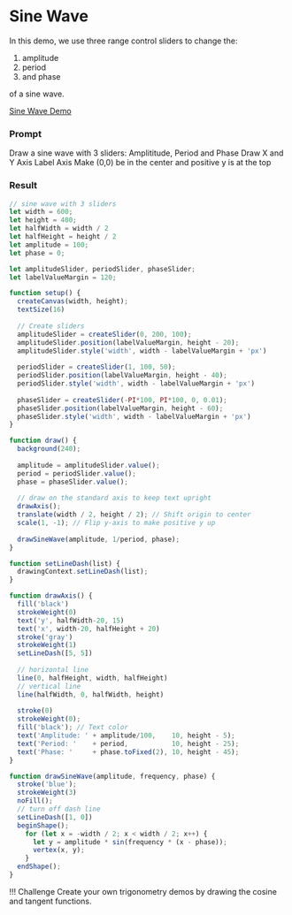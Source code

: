 # Sine Wave


In this demo, we use three range control sliders to change the:

1. amplitude
2. period
3. and phase

of a sine wave.

[Sine Wave Demo](./sine.html)

### Prompt

Draw a sine wave with 3 sliders: Amplititude, Period and Phase
Draw X and Y Axis
Label Axis
Make (0,0) be in the center and positive y is at the top

### Result

```js
// sine wave with 3 sliders
let width = 600;
let height = 400;
let halfWidth = width / 2
let halfHeight = height / 2
let amplitude = 100;
let phase = 0;

let amplitudeSlider, periodSlider, phaseSlider;
let labelValueMargin = 120;

function setup() {
  createCanvas(width, height);
  textSize(16)
  
  // Create sliders
  amplitudeSlider = createSlider(0, 200, 100);
  amplitudeSlider.position(labelValueMargin, height - 20);
  amplitudeSlider.style('width', width - labelValueMargin + 'px')
  
  periodSlider = createSlider(1, 100, 50);
  periodSlider.position(labelValueMargin, height - 40);
  periodSlider.style('width', width - labelValueMargin + 'px')
  
  phaseSlider = createSlider(-PI*100, PI*100, 0, 0.01);
  phaseSlider.position(labelValueMargin, height - 60);
  phaseSlider.style('width', width - labelValueMargin + 'px')
}

function draw() {
  background(240);
  
  amplitude = amplitudeSlider.value();
  period = periodSlider.value();
  phase = phaseSlider.value();
  
  // draw on the standard axis to keep text upright
  drawAxis();
  translate(width / 2, height / 2); // Shift origin to center
  scale(1, -1); // Flip y-axis to make positive y up
  
  drawSineWave(amplitude, 1/period, phase);
}

function setLineDash(list) {
  drawingContext.setLineDash(list);
}

function drawAxis() {
  fill('black')
  strokeWeight(0)
  text('y', halfWidth-20, 15)
  text('x', width-20, halfHeight + 20)
  stroke('gray')
  strokeWeight(1)
  setLineDash([5, 5])
  
  // horizontal line
  line(0, halfHeight, width, halfHeight)
  // vertical line
  line(halfWidth, 0, halfWidth, height)
  
  stroke(0)
  strokeWeight(0);
  fill('black'); // Text color
  text('Amplitude: ' + amplitude/100,    10, height - 5);
  text('Period: '    + period,           10, height - 25);
  text('Phase: '     + phase.toFixed(2), 10, height - 45);
}

function drawSineWave(amplitude, frequency, phase) {
  stroke('blue');
  strokeWeight(3)
  noFill();
  // turn off dash line
  setLineDash([1, 0])
  beginShape();
    for (let x = -width / 2; x < width / 2; x++) {
      let y = amplitude * sin(frequency * (x - phase));
      vertex(x, y);
    }
  endShape();
}
```

!!! Challenge
    Create your own trigonometry demos by drawing
    the cosine and tangent functions.